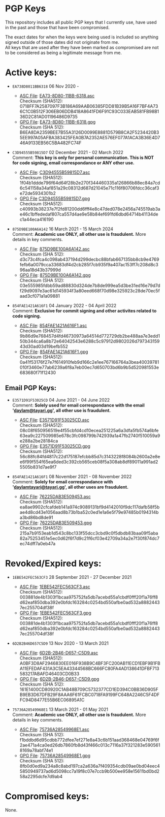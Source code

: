 # PGP Keys

This repository includes all public PGP keys that I currently use, have used in the past and those that have been compromised.  
  
The exact dates for when the keys were being used is included so anything signed outside of those dates did not originate from me.  
All keys that are used after they have been marked as compromised are not to be considered as being a legitimate message from me.  


# Active keys:

- `EA738D8011BB6318` 06 Nov 2020 -
	- [ASC File](https://pgp.tayari.gg/keys/EA73-8D80-11BB-6318.asc "ASC File"): [EA73-8D80-11BB-6318.asc](https://pgp.tayari.gg/keys/EA73-8D80-11BB-6318.asc "EA73-8D80-11BB-6318.asc")  
		Checksum (SHA512): 0718FF7A2587097F3B186A69AAB06385FDD81B39B5A16F7BF4A736C1C0B512F306EB06DDB418A8641FD6F91C93C033EAB581FB98B136D2C81AD01196486D9735
	- [GPG File](http:/http://https://pgp.tayari.gg/keys/EA73-8D80-11BB-6318.pgp "GPG File"): [EA73-8D80-11BB-6318.gpg](https://pgp.tayari.gg/keys/EA73-8D80-11BB-6318.gpg "EA73-8D80-11BB-6318.gpg")  
		Checksum (SHA 512): B6EA8DA2359BEE7B55A3126D0099E8881D579B8CA2F5234420B35EE997A05AFBA383425FEA0B7A2352AE576EF077A1ACA3B36E4D746A9133EB56C5BA482FC74F

- `C3D94555B59815D7` 02 December 2021 - 02 March 2022  
	Comment: **This key is only for personal communication. This is NOT for code signing, email correspondance or ANY other use.**
	- [ASC File](https://pgp.tayari.gg/keys/C3D94555B59815D7.asc "ASC File"): [C3D94555B59815D7.asc](https://pgp.tayari.gg/keys/C3D94555B59815D7.asc "C3D94555B59815D7.asc")  
		Checksum (SHA512): 1f04b1ddde796f64d64f28b2e270f344460335a126866b88ec84a7cd6c541158a34af851a29c08312d687d21045e71c116f80706fdcc36caf3e72de5934301b2
	- [GPG File](https://pgp.tayari.gg/keys/C3D94555B59815D7.gpg "GPG File") [C3D94555B59815D7.gpg](https://pgp.tayari.gg/keys/C3D94555B59815D7.gpg "C3D94555B59815D7.gpg")  
		Checksum (SHA512): c40993b38237e7f2fd81200dd6fff4e8c47ded078e2456a745519ab3ae46c1bffededaf807ca557d4ae9e58b84ef691fd6dbd64714b41134dec1a44eca416190

- `875D9BE100A6A142` 16 March 2021 - 15 March 2024  
	Comment: **Academic use ONLY, all other use is fraudulent.** More details in key comments.
	- [ASC File](https://pgp.tayari.gg/keys/875D9BE100A6A142.asc "ASC File"): [875D9BE100A6A142.asc](https://pgp.tayari.gg/keys/875D9BE100A6A142.asc "875D9BE100A6A142.asc")  
		Checksum (SHA 512): d3c73c4fca4c098ab437194d299decbc88bfab667135bb8cb9e4769fefb6a0079cca33683df4d2cb285f7cb935f9a407ac153ff7c208d8c396aa18d43b37999d
	- [GPG File](https://pgp.tayari.gg/keys/875D9BE100A6A142.gpg "GPG File"): [875D9BE100A6A142.gpg](https://pgp.tayari.gg/keys/875D9BE100A6A142.gpg "875D9BE100A6A142.gpg")  
		Checksum (SHA 512): 03e555985fdbb59ad88830d324de7b8de999ea5d3be31ed16e79d7df29d9097e3ac61d145934f3a80eed668f70d98e325923c28de70ec5faad3cf071a1a09881

- `854FAE1421A616F1` 04 January 2022 - 04 April 2022  
	Comment: **Exclusive for commit signing and other activites related to code signing.**  
	- [ASC File](https://pgp.tayari.gg/keys/854FAE1421A616F1.asc "ASC File"): [854FAE1421A616F1.asc](https://pgp.tayari.gg/keys/854FAE1421A616F1.asc "854FAE1421A616F1.asc")   
		Checksum (SHA512): 9b86d9e768457d4fd46730973a64514d772729db2be488aa7e3edd150b344ca6a8b72e64042543e6288c5c97912d9802026d79734315943d30ad03d19befb552
	- [GPG File](https://pgp.tayari.gg/keys/854FAE1421A616F1.gpg "GPG File"): [854FAE1421A616F1.gpg](https://pgp.tayari.gg/keys/854FAE1421A616F1.gpg "854FAE1421A616F1.gpg")     
		Checksum (SHA512): 0a41f53176f27e7f614910feb9d166c2e1ee767166764a3bea40039781010f3460e77ab6239a6f8a7eb00ec7d650703bd6b9b5d520981553e683680f71f12430

## Email PGP Keys:

- `E3571D91F53025CD` 04 June 2021 - 04 June 2022  
	Comment: **Solely used for email correspondance with the email 'daylam@tayari.gg', all other use is fraudulent.**
	- [ASC File](https://pgp.tayari.gg/keys/E3571D91F53025CD.asc "ASC File"): [E3571D91F53025CD.asc](https://pgp.tayari.gg/keys/E3571D91F53025CD.asc "E3571D91F53025CD.asc")   
		Checksum (SHA512): 08c08f650956519e4f55cbfd4cd10ecea251225a6a3dfa5fb574a6bfe63ea9c227509985e678c3fc098799b742939a1a47fb2740f510059a9e288a2be28184ca
	- [GPG File](https://pgp.tayari.gg/keys/E3571D91F53025CD.gpg "GPG File"): [E3571D91F53025CD.gpg](https://pgp.tayari.gg/keys/E3571D91F53025CD.gpg "E3571D91F53025CD.gpg")     
		Checksum (SHA512): 56c88fc84fd4817c22d175187efcbb85d7c3143228f8084b2600a2e8ee6f99f554f65ea6ded3c392cb565ceb08f5a308ab8df89011a991ad25505b831d7ae9f7

- `854FAE1421A616F1` 08 November 2021 - 08 November 2022  
	Comment: **Solely for email correspondance with 'daylamtayari@tayari.gg', all other uses are fraudulent.**
	- [ASC File](https://pgp.tayari.gg/keys/76225DAB3E509453.asc "ASC File"): [76225DAB3E509453.asc](https://pgp.tayari.gg/keys/76225DAB3E509453.asc "76225DAB3E509453.asc")   
		Checksum (SHA512): ea8ae9902cfcafdeb141a974c9089131bf9d4142010f9dc117dafb58f5bae4d8cd43e1056aad8b73b1ba52c0ed1e1a6e5f79e97485b0194314ba3bd86bd8de91
	- [GPG File](https://pgp.tayari.gg/keys/76225DAB3E509453.gpg "GPG File"): [76225DAB3E509453.gpg](https://pgp.tayari.gg/keys/76225DAB3E509453.gpg "76225DAB3E509453.gpg")     
		Checksum (SHA512): 215a7b9153eab1d543c8bc133f55dcc3cbd9c0f5dbdb83baa09f5aba82a75253451e5ec0d62f6f7d9c21f6cf03e42709a34a2e7f30f874dc7ec74dff7a0eb47a



# Revoked/Expired keys:

- `1EBE542FEC563CF3` 28 September 2021 - 27 December 2021
	- [ASC File](https://pgp.tayari.gg/expired/1EBE542FEC563CF3.asc "ASC File"): [1EBE542FEC563CF3.asc](https://pgp.tayari.gg/expired/1EBE542FEC563CF3.asc "1EBE542FEC563CF3.asc")   
		Checksum (SHA512): 003881de4b1303f1bcaa975752fa5db7acebd55a1cbdf0fff20f1a76ff8d62eaf850dba392e0bfdc163284c0254bd550afbe0ad532a88824437ec255704df38f
	- [GPG File](https://pgp.tayari.gg/expired/1EBE542FEC563CF3.gpg "GPG File"): [1EBE542FEC563CF3.gpg](https://pgp.tayari.gg/expired/1EBE542FEC563CF3.gpg "1EBE542FEC563CF3.gpg")     
		Checksum (SHA512): 003881de4b1303f1bcaa975752fa5db7acebd55a1cbdf0fff20f1a76ff8d62eaf850dba392e0bfdc163284c0254bd550afbe0ad532a88824437ec255704df38f

- `6D2B2B46D657C5D9` 13 Nov 2020 - 13 March 2021
	- [ASC File](https://pgp.tayari.gg/expired/6D2B-2B46-D657-C5D9.asc "ASC File"): [6D2B-2B46-D657-C5D9.asc](https://pgp.tayari.gg/expired/6D2B-2B46-D657-C5D9.asc "6D2B-2B46-D657-C5D9.asc")  
		Checksum (SHA512): A0BF3D8AF2946830EE016F938B9C4BF3FC200AB11ECD1EBF9B1FBA11EFEDAF431A3C5EA43344568BC666FC80FA4AD138641DFBF713583217ABAFD46403CD0B33
	- [GPG File](https://pgp.tayari.gg/expired/6D2B-2B46-D657-C5D9.pgp "GPG File"): [6D2B-2B46-D657-C5D9.gpg](https://pgp.tayari.gg/expired/6D2B-2B46-D657-C5D9.gpg "6D2B-2B46-D657-C5D9.gpg")  
		Checksum (SHA 512): 161E1400CD80920C1AB48B709C5732377CD1ED394C0BB36D905FB9EB3D67DFB29F8AAA6F61FCBC0718FA9199FC648A2246C5F4DFFC94D8477E55B6EC06895A1C

- `75736A28549968E1` 13 March 2021 - 01 May 2021  
	Comment: **Academic use ONLY, all other use is fraudulent.** More details in key comments.
	- [ASC File](https://pgp.tayari.gg/expired/75736A28549968E1.asc "ASC File"): [75736A28549968E1.asc](https://pgp.tayari.gg/expired/75736A28549968E1.asc "75736A28549968E1.asc")  
		Checksum (SHA 512): f1bddbd6d95cdbb772dfee7ef271e8a43c6b151aad368468e04769f6f2ae471a4ca0ed26db7860fb8d43f466c013c7116a37f321283e5905618169a78abf74e1
	- [GPG File](https://pgp.tayari.gg/expired/75736A28549968E1.gpg "GPG File"): [75736A28549968E1.gpg](https://pgp.tayari.gg/expired/75736A28549968E1.gpg "75736A28549968E1.gpg")  
		Checksum (SHA 512): 8fb0d0ed9a234a8c8abd197ca2a636a7f409354cdb09ae0bd04eec45850949737ad6d5098cc7a19f8c07e7ccb9b500ee958e15611bd0bd258a2295dcfe7d9ab4

# Compromised keys:

None.
